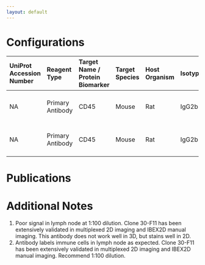 ```yaml
---
layout: default
---
```


# Configurations

| UniProt Accession Number   | Reagent Type     | Target Name / Protein Biomarker   | Target Species   | Host Organism   | Isotype   | Clonality   | Vendor    |   Catalog Number | Conjugate      | RRID       | Availability   | Method                 | Tissue Preservation               | Target Tissue   | Tissue State   | Detergent        | Antigen Retrieval Conditions   | Dye Inactivation Conditions   | Recommend   | Agree                                                        | Disagree   | Contributor                                                  | Notes       |
|:---------------------------|:-----------------|:----------------------------------|:-----------------|:----------------|:----------|:------------|:----------|-----------------:|:---------------|:-----------|:---------------|:-----------------------|:----------------------------------|:----------------|:---------------|:-----------------|:-------------------------------|:------------------------------|:------------|:-------------------------------------------------------------|:-----------|:-------------------------------------------------------------|:------------|
| NA                         | Primary Antibody | CD45                              | Mouse            | Rat             | IgG2b     | 30-F11      | BioLegend |           103183 | Spark Blue 574 | AB_2904274 | Stock          | Ce3D-IBEX              | 1:4 Cytofix/Cytoperm Fixed Frozen | Lymph Node      | NA             | 1:10 BD PermWash | NA                             | 1 mg/ml LiBH4 15 minutes      | No          | [0009-0003-9817-7874](https://orcid.org/0009-0003-9817-7874) | NA         | [0009-0003-9817-7874](https://orcid.org/0009-0003-9817-7874) | [1](#notes) |
| NA                         | Primary Antibody | CD45                              | Mouse            | Rat             | IgG2b     | 30-F11      | BioLegend |           103183 | Spark Blue 574 | AB_2904274 | Stock          | Multiplexed 2D Imaging | 1:4 Cytofix/Cytoperm Fixed Frozen | Lymph Node      | NA             | 1:10 BD PermWash | NA                             | NA                            | Yes         | [0009-0003-9817-7874](https://orcid.org/0009-0003-9817-7874) | NA         | [0009-0003-9817-7874](https://orcid.org/0009-0003-9817-7874) | [2](#notes) |

# Publications



# Additional Notes

<a name="notes"></a>
1. Poor signal in lymph node at 1:100 dilution. Clone 30-F11 has been extensively validated in multiplexed 2D imaging and IBEX2D manual imaging. This antibody does not work well in 3D, but stains well in 2D.
2. Antibody labels immune cells in lymph node as expected. Clone 30-F11 has been extensively validated in multiplexed 2D imaging and IBEX2D manual imaging. Recommend 1:100 dilution.